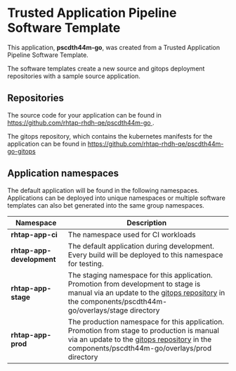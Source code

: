 # Trusted Application Pipeline Software Template

This application, **pscdth44m-go**, was created from a Trusted Application Pipeline Software Template.

The software templates create a new source and gitops deployment repositories with a sample source application. 

## Repositories

The source code for your application can be found in [https://github.com/rhtap-rhdh-qe/pscdth44m-go ](https://github.com/rhtap-rhdh-qe/pscdth44m-go ).
 
The gitops repository, which contains the kubernetes manifests for the application can be found in 
[https://github.com/rhtap-rhdh-qe/pscdth44m-go-gitops ](https://github.com/rhtap-rhdh-qe/pscdth44m-go-gitops ) 

## Application namespaces 

The default application will be found in the following namespaces. Applications can be deployed into unique namespaces or multiple software templates can also bet generated into the same group namespaces.  

|  Namespace   |  Description   |  
| -------- | -------- |
| **rhtap-app-ci** | The namespace used for CI workloads |
| **rhtap-app-development** | The default application during development. Every build will be deployed to this namespace for testing. |
| **rhtap-app-stage** | The staging namespace for this application. Promotion from development to stage is manual via an update to the [gitops repository](https://github.com/rhtap-rhdh-qe/pscdth44m-go-gitops ) in the components/pscdth44m-go/overlays/stage directory |
| **rhtap-app-prod** | The production namespace for this application. Promotion from stage to production is manual via an update to the [gitops repository](https://github.com/rhtap-rhdh-qe/pscdth44m-go-gitops ) in the components/pscdth44m-go/overlays/prod directory |